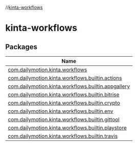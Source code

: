 //[kinta-workflows](index.md)



# kinta-workflows  


## Packages  
  
|  Name | 
|---|
| <a name="com.dailymotion.kinta.workflows////PointingToDeclaration/"></a>[com.dailymotion.kinta.workflows](kinta-workflows/com.dailymotion.kinta.workflows/index.md)|
| <a name="com.dailymotion.kinta.workflows.builtin.actions////PointingToDeclaration/"></a>[com.dailymotion.kinta.workflows.builtin.actions](kinta-workflows/com.dailymotion.kinta.workflows.builtin.actions/index.md)|
| <a name="com.dailymotion.kinta.workflows.builtin.appgallery////PointingToDeclaration/"></a>[com.dailymotion.kinta.workflows.builtin.appgallery](kinta-workflows/com.dailymotion.kinta.workflows.builtin.appgallery/index.md)|
| <a name="com.dailymotion.kinta.workflows.builtin.bitrise////PointingToDeclaration/"></a>[com.dailymotion.kinta.workflows.builtin.bitrise](kinta-workflows/com.dailymotion.kinta.workflows.builtin.bitrise/index.md)|
| <a name="com.dailymotion.kinta.workflows.builtin.crypto////PointingToDeclaration/"></a>[com.dailymotion.kinta.workflows.builtin.crypto](kinta-workflows/com.dailymotion.kinta.workflows.builtin.crypto/index.md)|
| <a name="com.dailymotion.kinta.workflows.builtin.env////PointingToDeclaration/"></a>[com.dailymotion.kinta.workflows.builtin.env](kinta-workflows/com.dailymotion.kinta.workflows.builtin.env/index.md)|
| <a name="com.dailymotion.kinta.workflows.builtin.gittool////PointingToDeclaration/"></a>[com.dailymotion.kinta.workflows.builtin.gittool](kinta-workflows/com.dailymotion.kinta.workflows.builtin.gittool/index.md)|
| <a name="com.dailymotion.kinta.workflows.builtin.playstore////PointingToDeclaration/"></a>[com.dailymotion.kinta.workflows.builtin.playstore](kinta-workflows/com.dailymotion.kinta.workflows.builtin.playstore/index.md)|
| <a name="com.dailymotion.kinta.workflows.builtin.travis////PointingToDeclaration/"></a>[com.dailymotion.kinta.workflows.builtin.travis](kinta-workflows/com.dailymotion.kinta.workflows.builtin.travis/index.md)|

